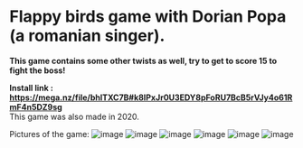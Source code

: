 # Flappy birds game with Dorian Popa (a romanian singer).
**This game contains some other twists as well, try to get to score 15 to fight the boss!**

**Install link : https://mega.nz/file/bhlTXC7B#k8IPxJr0U3EDY8pFoRU7BcB5rVJy4o61RmF4n5DZ9sg** <br>
This game was also made in 2020.

Pictures of the game:
![image](https://user-images.githubusercontent.com/30391543/222970000-b96e5bb3-bbe1-4d31-9d4c-225253ade21e.png)
![image](https://user-images.githubusercontent.com/30391543/222970534-d43ec31d-18ad-48a9-9652-77d49d71cadf.png)
![image](https://user-images.githubusercontent.com/30391543/222970024-6813ec2c-b0b6-4440-bdb5-98f3738043ea.png)
![image](https://user-images.githubusercontent.com/30391543/222970040-0c7294ef-9ea9-47cd-85d1-f58e84d54bff.png)
![image](https://user-images.githubusercontent.com/30391543/222970120-08726404-51b0-4abd-88bc-f14308cf906e.png)
![image](https://user-images.githubusercontent.com/30391543/222970191-b8f6bc95-0cfd-4bd3-99e6-dfe078995dff.png)
